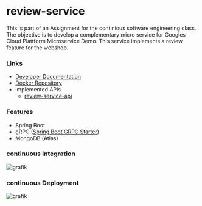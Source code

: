# review-service

This is part of an Assignment for the continious software engineering class. The objective is to develop a complementary micro service for Googles Cloud Plattform Microservice Demo.
This service implements a review feature for the webshop.


### Links
- [Developer Documentation](https://github.com/Continious-Software-Engineering/review-service/wiki)
- [Docker Repository](https://hub.docker.com/r/robinsadeghpour/cse)
- implemented APIs
  - [review-service-api](https://github.com/Continious-Software-Engineering/review-service/blob/main/api/src/main/proto/review-service.proto)

### Features
- Spring Boot
- gRPC ([Spring Boot GRPC Starter](https://github.com/yidongnan/grpc-spring-boot-starter))
- MongoDB (Atlas)

### continuous Integration
![grafik](https://user-images.githubusercontent.com/38283032/154798129-f4980b14-d904-449e-984e-d89eb54fac46.png)


### continuous Deployment
![grafik](https://user-images.githubusercontent.com/38283032/154798038-8746f46c-98a8-4177-9bbf-e0f0e095ff82.png)
